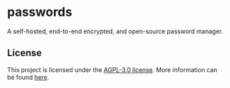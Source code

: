 # passwords

A self-hosted, end-to-end encrypted, and open-source password manager.

## License

This project is licensed under the [AGPL-3.0 license](https://www.gnu.org/licenses/why-affero-gpl.html). More information can be found [here](./LICENSE).
